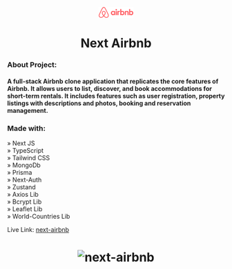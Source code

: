 <div align="center"><img style="width:16%" src="./public/images/logo.png"/></div>

<h1 align="center"> Next Airbnb </h1>

### About Project:

#### A full-stack Airbnb clone application that replicates the core features of Airbnb. It allows users to list, discover, and book accommodations for short-term rentals. It includes features such as user registration, property listings with descriptions and photos, booking and reservation management.

### Made with:

» Next JS <br>
» TypeScript <br>
» Tailwind CSS <br>
» MongoDb <br>
» Prisma <br>
» Next-Auth <br>
» Zustand <br>
» Axios Lib <br>
» Bcrypt Lib <br>
» Leaflet Lib <br>
» World-Countries Lib <br>

Live Link: <a href="https://next-gitairprivate.vercel.app/">next-airbnb</a>

<h1 align="center" >
<img src="./public/images/next-airbnb.png" alt="next-airbnb">
</h1>

